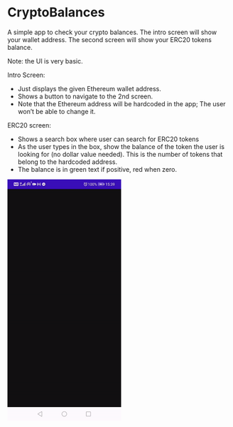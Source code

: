 # CryptoBalances
A simple app to check your crypto balances. The intro screen will show your wallet address. The second screen will show your ERC20 tokens balance. 

Note: the UI is very basic.

Intro Screen:

* Just displays the given Ethereum wallet address.
* Shows a button to navigate to the 2nd screen.
* Note that the Ethereum address will be hardcoded in the app; The user won’t be able to change it.

ERC20 screen:
* Shows a search box where user can search for ERC20 tokens
* As the user types in the box, show the balance of the token the user is looking
for (no dollar value needed). This is the number of tokens that belong to the
hardcoded address.
* The balance is in green text if positive, red when zero.

<img src="app_overview.gif" width="256">
